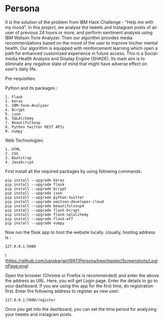 # Persona
It is the solution of the problem from IBM Hack Challenge - "Help me with my mood".
In this project, we analyse the tweets and Instagram posts of an user of previous 24 hours or more,
and perform sentiment analysis using IBM Watson Tone Analyzer. Then our algorithm provides media recommendations based on the
mood of the user to improve his/her mental health. Our algorithm is equipped with reinforcement learning which
open a path for enhanced customized experience in future access. This is a Social-media Health Analysis and Display Engine (SHADE). Its main aim is to eliminate any negative state of mind that might have adverse effect on user's daily life.

Pre-requisities:

  Python and its packages :
  
    1. Flask
    2. Keras
    3. IBM-Tone-Analyzer
    4. Bcrypt
    5. json
    6. SQLAlchemy
    7. BeautifulSoup
    8. Python twitter REST APIs
    9. numpy
    
  Web Technologies:
  
    1. HTML
    2. CSS
    3. Bootstrap
    4. JavaScript

First install all the required packages by using following commands:

```
pip install --upgrade keras
pip install --upgrade flask
pip install --upgrade bcrypt
pip install --upgrade json
pip install --upgrade python-twitter
pip install --upgrade wastson-developer-cloud
pip install --upgrade beautifulsoup4
pip install --upgrade flask-bcrypt
pip install --upgrade flask-sqlalchemy
pip install --upgrade flask-wtf
pip install --upgrade numpy
```

Now run the flask app to host the website locally. Usually, hosting address is : 
```
127.0.0.1:5000
```
!(https://github.com/sanskarjain1997/Persona/tree/master/Screenshots/LoginPage.png)

Open the broswer (Chrome or Firefox is recommended) and enter the above the address as URL.
Here, you will get Login page. Enter the details to go to your dashboard. If you are using this
app for the first time, do registration first. Enter the following address to register as new user:
```
127.0.0.1:5000/register
```
Once you get into the dashboard, you can set the time period for analyzing your tweets and instagram posts.
